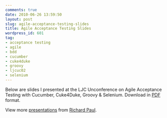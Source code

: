```yaml
---
comments: true
date: 2010-06-26 13:59:50
layout: post
slug: agile-acceptance-testing-slides
title: Agile Acceptance Testing Slides
wordpress_id: 601
tag:
- acceptance testing
- agile
- bdd
- cucumber
- cuke4duke
- groovy
- ljcuc02
- selenium
---
```


Below are slides I presented at the LJC Unconference on Agile Acceptance Testing with Cucumber, Cuke4Duke, Groovy & Selenium.  Download in [PDF](http://www.rapaul.com/wp-content/uploads/2010/06/Acceptance_Tests.pdf) format.



View more [presentations](http://www.slideshare.net/) from [Richard Paul](http://www.slideshare.net/rapaul).
